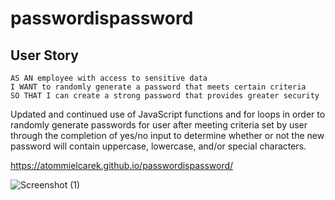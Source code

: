 # passwordispassword

## User Story

```
AS AN employee with access to sensitive data
I WANT to randomly generate a password that meets certain criteria
SO THAT I can create a strong password that provides greater security
```

Updated and continued use of JavaScript functions and for loops in order to randomly generate passwords for user after meeting criteria set by user
through the completion of yes/no input to determine whether or not the new password will contain uppercase, lowercase, and/or special characters.

https://atommielcarek.github.io/passwordispassword/


![Screenshot (1)](https://user-images.githubusercontent.com/81640301/117608000-6bc0de00-b11a-11eb-958e-d34a1356405f.png)

